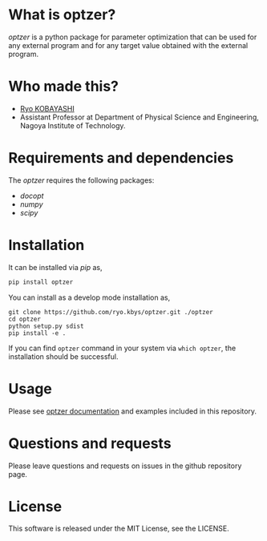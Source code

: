 # What is optzer?

*optzer* is a python package for parameter optimization that can be used for any external program and for any target value obtained with the external program.

# Who made this?
* [Ryo KOBAYASHI](http://ryokbys.web.nitech.ac.jp/index.html)
* Assistant Professor at Department of Physical Science and Engineering, Nagoya Institute of Technology.

# Requirements and dependencies

The *optzer* requires the following packages:

- *docopt*
- *numpy*
- *scipy*

# Installation

It can be installed via *pip* as,
```bash
pip install optzer
```

You can install as a develop mode installation as,
```shell
git clone https://github.com/ryo.kbys/optzer.git ./optzer
cd optzer
python setup.py sdist
pip install -e .
```

If you can find `optzer` command in your system via `which optzer`, the installation should be successful.

# Usage

Please see [optzer documentation](http://ryokbys.web.nitech.ac.jp/contents/optzer_doc/) and examples included in this repository.

# Questions and requests

Please leave questions and requests on issues in the github repository page.

# License

This software is released under the MIT License, see the LICENSE.

